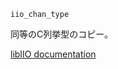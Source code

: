 ```
iio_chan_type
```

同等のC列挙型のコピー。

[libIIO documentation](https://analogdevicesinc.github.io/libiio/master/libiio/iio_8h.html#a29714c3a5add6b599e29be0485ca548b)
